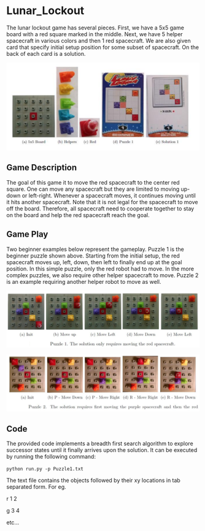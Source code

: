 # Lunar_Lockout

The lunar lockout game has several pieces. First, we have a 5x5 game board with a red square marked in the
middle. Next, we have 5 helper spacecraft in various colors and then 1 red spacecraft. We are also given card
that specify initial setup position for some subset of spacecraft. On the back of each card is a solution.

![alt text](https://github.com/asthaprasad93/Lunar_Lockout/blob/master/Images/LL_Setup.png)

## Game Description

The goal of this game it to move the red spacecraft to the center red square. One can move any spacecraft but
they are limited to moving up-down or left-right. Whenever a spacecraft moves, it continues moving until it hits
another spacecraft. Note that it is not legal for the spacecraft to move off the board. Therefore, all spacecraft
need to cooperate together to stay on the board and help the red spacecraft reach the goal.

## Game Play

Two beginner examples below represent the gameplay. Puzzle 1 is the beginner puzzle shown above. Starting
from the initial setup, the red spacecraft moves up, left, down, then left to finally end up at the goal position. In
this simple puzzle, only the red robot had to move. In the more complex puzzles, we also require other helper
spacecraft to move. Puzzle 2 is an example requiring another helper robot to move as well.

![alt text](https://github.com/asthaprasad93/Lunar_Lockout/blob/master/Images/Puzzle1_Solution.png)

![alt text](https://github.com/asthaprasad93/Lunar_Lockout/blob/master/Images/Puzzle2_Solution.png)

## Code

The provided code implements a breadth first search algorithm to explore successor states until it finally arrives
upon the solution. It can be executed by running the following command:

`python run.py -p Puzzle1.txt`

The text file contains the objects followed by their xy locations in tab separated form. For eg.

r 1 2

g 3 4

etc...

